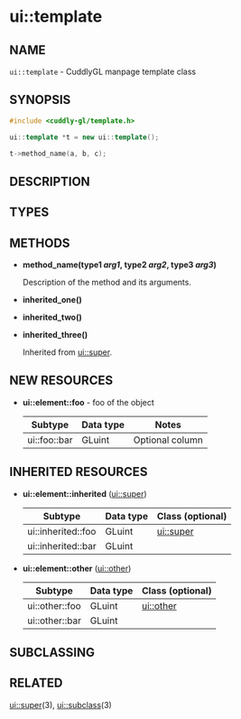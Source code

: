 ui::template
============

## NAME ##

`ui::template` - CuddlyGL manpage template class

## SYNOPSIS ##

<!-- Show each *new* method that the class provides. -->

```cpp
#include <cuddly-gl/template.h>

ui::template *t = new ui::template();

t->method_name(a, b, c);
```

## DESCRIPTION ##

<!-- Overview of what is added in this class.  If larger concepts are
introduced, add headings directly below to discuss each concept in
detail.  Include code snippets in additional headings where
relevant. -->

## TYPES ##

<!-- Optional section.  If the class has new types or special
namespaces, describe them here.  New resource namespaces should be
described in the NEW RESOURCES section, not here. -->

## METHODS ##

<!-- Only describe the public call interface.  Protected or private
methods should not be listed. -->

* **method_name(type1 _arg1_, type2 _arg2_, type3 _arg3_)**

  Description of the method and its arguments.

<!-- Group methods inherited from each superclass together, and link
to that manual page.  Links should go to where the methods are
*defined*, rather than immediate superclasses (where different). -->

* **inherited_one()**
* **inherited_two()**
* **inherited_three()**

  Inherited from [ui::super](ui::super.md).

## NEW RESOURCES ##

* **ui::element::foo** - foo of the object

  | Subtype      | Data type | Notes           |
  | ------------ | --------- | --------------- |
  | ui::foo::bar | GLuint    | Optional column |

## INHERITED RESOURCES ##

* **ui::element::inherited** ([ui::super](ui::super.md))

  | Subtype            | Data type | Class (optional)          |
  | ------------------ | --------- | ------------------------- |
  | ui::inherited::foo | GLuint    | [ui::super](ui::super.md) |
  | ui::inherited::bar | GLuint    |                           |

* **ui::element::other** ([ui::other](ui::other))

  | Subtype        | Data type | Class (optional)          |
  | -------------- | --------- | ------------------------- |
  | ui::other::foo | GLuint    | [ui::other](ui::other.md) |
  | ui::other::bar | GLuint    |                           |

<!-- If the entire type and all subtypes are inherited from a single
class, link the class after the type name and omit the Class column
from the table.  Otherwise, omit the class following the type name,
add the Class column to the subtype table, and link to the appropriate
class for each subtype. -->

## SUBCLASSING ##

<!-- Optional section.  Any particular instructions on special
subclassing needs for the class. -->

## RELATED ##

<!-- Links to direct parent classes and subclasses of the class.  Each
link should be followed with the parenthesized section number of the
other page; programming libraries are always in section 3.  Links
should be separated by commas. -->

[ui::super](ui::super.md)(3), [ui::subclass](ui::subclass.md)(3)

